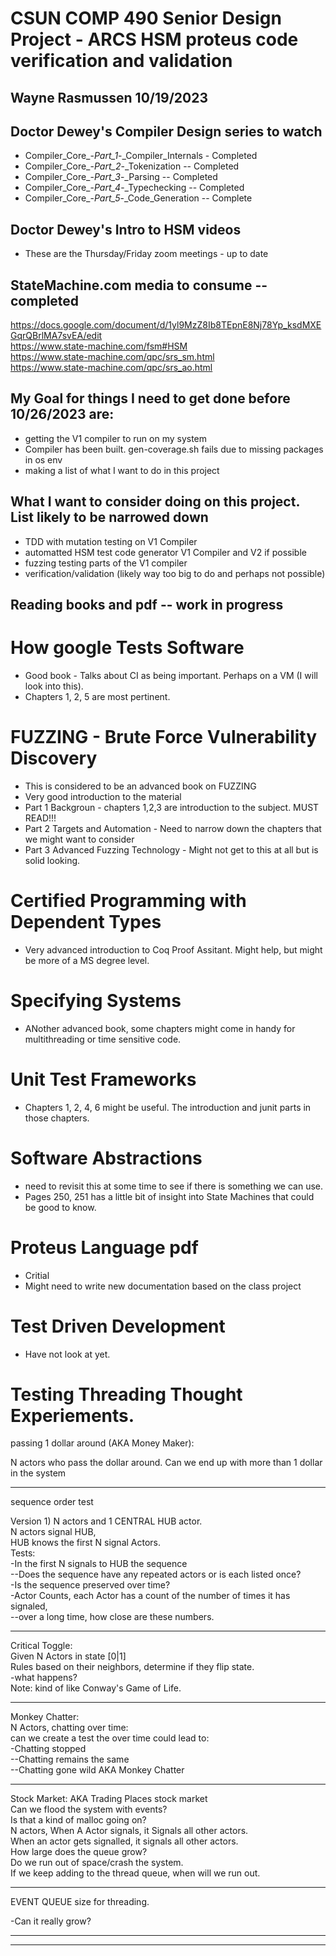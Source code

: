 # CSUN COMP 490 Senior Design Project - ARCS HSM proteus code verification and validation

## Wayne Rasmussen   10/19/2023 ##

## Doctor Dewey's Compiler Design series to watch ##
  - Compiler_Core_-_Part_1_-_Compiler_Internals  - Completed
  - Compiler_Core_-_Part_2_-_Tokenization  -- Completed
  - Compiler_Core_-_Part_3_-_Parsing  -- Completed
  - Compiler_Core_-_Part_4_-_Typechecking  -- Completed
  - Compiler_Core_-_Part_5_-_Code_Generation  -- Complete

## Doctor Dewey's Intro to HSM videos ##
  - These are the Thursday/Friday zoom meetings - up to date

## StateMachine.com media to consume -- completed ##

<https://docs.google.com/document/d/1yl9MzZ8Ib8TEpnE8Nj78Yp_ksdMXEGqrQBrlMA7svEA/edit> \
<https://www.state-machine.com/fsm#HSM> \
<https://www.state-machine.com/qpc/srs_sm.html> \
<https://www.state-machine.com/qpc/srs_ao.html>

## My Goal for things I need to get done before 10/26/2023 are: ##
  - getting the V1 compiler to run on my system
  - Compiler has been built.  gen-coverage.sh fails due to missing packages in os env
  - making a list of what I want to do in this project

## What I want to consider doing on this project.  List likely to be narrowed down ##
  - TDD with mutation testing on V1 Compiler
  - automatted HSM test code generator V1 Compiler and V2 if possible
  - fuzzing testing parts of the V1 compiler
  - verification/validation (likely way too big to do and perhaps not possible)

## Reading books and pdf -- work in progress ##
# How google Tests Software #
  - Good book - Talks about CI as being important. Perhaps on a VM (I will look into this).
  - Chapters 1, 2, 5 are most pertinent.
# FUZZING - Brute Force Vulnerability Discovery #
  - This is considered to be an advanced book on FUZZING
  - Very good introduction to the material
  - Part 1 Backgroun - chapters 1,2,3 are introduction to the subject.  MUST READ!!!
  - Part 2 Targets and Automation - Need to narrow down the chapters that we might want to consider
  - Part 3 Advanced Fuzzing Technology - Might not get to this at all but is solid looking.
# Certified Programming with Dependent Types #
  - Very advanced introduction to Coq Proof Assitant.  Might help, but might be more of a MS degree level.
# Specifying Systems #
  - ANother advanced book, some chapters might come in handy for multithreading or time sensitive code.
# Unit Test Frameworks #
  - Chapters 1, 2, 4, 6 might be useful.  The introduction and junit parts in those chapters.
# Software Abstractions #
  - need to revisit this at some time to see if there is something we can use.
  - Pages 250, 251 has a little bit of insight into State Machines that could be good to know.
# Proteus Language pdf #
  - Critial
  - Might need to write new documentation based on the class project
# Test Driven Development #
  - Have not look at yet.
# Testing Threading Thought Experiements.
passing 1 dollar around (AKA Money Maker):

N actors who pass the dollar around.  Can we end up with more than 1 dollar in the system

***************

sequence order test

Version 1)  N actors and 1 CENTRAL HUB actor.  
N actors signal HUB,  
HUB knows the first N signal Actors.  
Tests:  
	-In the first N signals to HUB the sequence  
		--Does the sequence have any repeated actors or is each listed once?  
	-Is the sequence preserved over time?  
	-Actor Counts, each Actor has a count of the number of times it has signaled,  
		--over a long time, how close are these numbers.  


***************

Critical Toggle:  
Given N Actors in state [0|1]  
Rules based on their neighbors, determine if they flip state.  
	-what happens?  
Note:  kind of like Conway's Game of Life.  

***************

Monkey Chatter:  
N Actors, chatting over time:  
can we create a test the over time could lead to:  
    -Chatting stopped  
	--Chatting remains the same  
	--Chatting gone wild AKA Monkey Chatter  

***************

Stock Market:  AKA Trading Places stock market  
Can we flood the system with events?  
Is that a kind of malloc going on?  
N actors, When A Actor signals, it Signals all other actors.  
When an actor gets signalled, it signals all other actors.  
How large does the queue grow?  
Do we run out of space/crash the system.  
If we keep adding to the thread queue, when will we run out.  

***************

EVENT QUEUE size for threading.  

-Can it really grow?  
***************
***************

